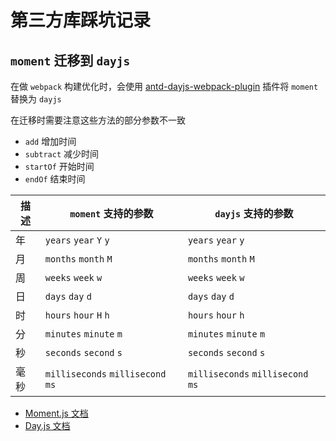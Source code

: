 # 第三方库踩坑记录

## `moment` 迁移到 `dayjs`

在做 `webpack` 构建优化时，会使用 [antd-dayjs-webpack-plugin](https://github.com/ant-design/antd-dayjs-webpack-plugin) 插件将 `moment` 替换为 `dayjs`

在迁移时需要注意这些方法的部分参数不一致

- `add` 增加时间
- `subtract` 减少时间
- `startOf` 开始时间
- `endOf` 结束时间

| 描述 | `moment` 支持的参数               | `dayjs` 支持的参数                |
| ---- | --------------------------------- | --------------------------------- |
| 年   | `years` `year` `Y` `y`            | `years` `year` `y`                |
| 月   | `months` `month` `M`              | `months` `month` `M`              |
| 周   | `weeks` `week` `w`                | `weeks` `week` `w`                |
| 日   | `days` `day` `d`                  | `days` `day` `d`                  |
| 时   | `hours` `hour` `H` `h`            | `hours` `hour` `h`                |
| 分   | `minutes` `minute` `m`            | `minutes` `minute` `m`            |
| 秒   | `seconds` `second` `s`            | `seconds` `second` `s`            |
| 毫秒 | `milliseconds` `millisecond` `ms` | `milliseconds` `millisecond` `ms` |

- [Moment.js 文档](https://momentjs.com/docs/#/manipulating/add/)
- [Day.js 文档](https://day.js.org/docs/en/manipulate/add)
